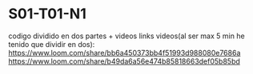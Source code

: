 # S01-T01-N1
codigo dividido en dos partes + videos
links videos(al ser max 5 min he tenido que dividir en dos):
https://www.loom.com/share/bb6a450373bb4f51993d988080e7686a
https://www.loom.com/share/b49da6a56e474b85818663def05b85bd
